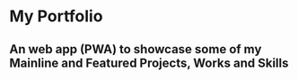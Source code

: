 # My Portfolio

## An web app (PWA) to showcase some of my Mainline and Featured Projects, Works and Skills
